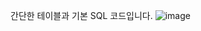 간단한 테이블과 기본 SQL 코드입니다.
![image](https://github.com/whatsgoodg/school-level-projects/assets/86244920/639e2749-1470-4132-86c2-1ca6903838bf)
